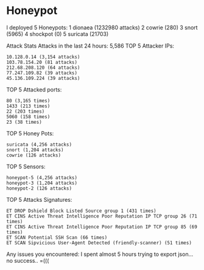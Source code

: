 # Honeypot

 I deployed 5 Honeypots:
 	1 dionaea   (1232980 attacks)
  2	cowrie    (280)
  3	snort     (5965)
  4 shockpot  (0)
  5	suricata  (21703)
  



Attack Stats
Attacks in the last 24 hours:
5,586
TOP 5 Attacker IPs:

    10.128.0.14 (3,154 attacks)
    103.78.154.20 (81 attacks)
    212.68.208.120 (64 attacks)
    77.247.109.82 (39 attacks)
    45.136.109.224 (39 attacks)

TOP 5 Attacked ports:

    80 (3,165 times)
    1433 (213 times)
    22 (203 times)
    5060 (158 times)
    23 (38 times)

TOP 5 Honey Pots:

    suricata (4,256 attacks)
    snort (1,204 attacks)
    cowrie (126 attacks)

TOP 5 Sensors:

    honeypot-5 (4,256 attacks)
    honeypot-3 (1,204 attacks)
    honeypot-2 (126 attacks)

TOP 5 Attacks Signatures:

    ET DROP Dshield Block Listed Source group 1 (431 times)
    ET CINS Active Threat Intelligence Poor Reputation IP TCP group 26 (71 times)
    ET CINS Active Threat Intelligence Poor Reputation IP TCP group 85 (69 times)
    ET SCAN Potential SSH Scan (66 times)
    ET SCAN Sipvicious User-Agent Detected (friendly-scanner) (51 times)



Any issues you encountered:
I spent almost 5 hours trying to export json... no success.. =(((
